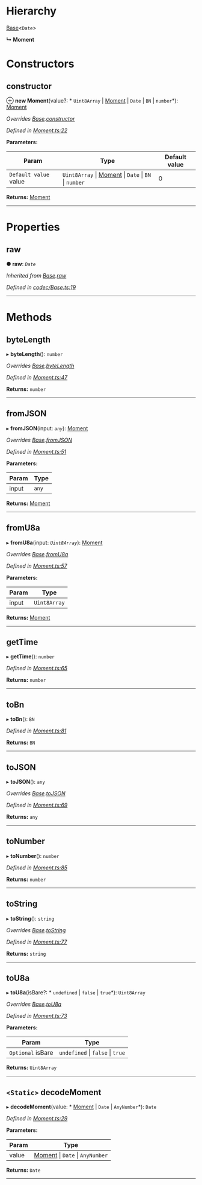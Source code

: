 

# Hierarchy

 [Base](_codec_base_.base.md)<`Date`>

**↳ Moment**

# Constructors

<a id="constructor"></a>

##  constructor

⊕ **new Moment**(value?: * `Uint8Array` &#124; [Moment](_moment_.moment.md) &#124; `Date` &#124; `BN` &#124; `number`*): [Moment](_moment_.moment.md)

*Overrides [Base](_codec_base_.base.md).[constructor](_codec_base_.base.md#constructor)*

*Defined in [Moment.ts:22](https://github.com/polkadot-js/api/blob/106c59d/packages/types/src/Moment.ts#L22)*

**Parameters:**

| Param | Type | Default value |
| ------ | ------ | ------ |
| `Default value` value |  `Uint8Array` &#124; [Moment](_moment_.moment.md) &#124; `Date` &#124; `BN` &#124; `number`| 0 |

**Returns:** [Moment](_moment_.moment.md)

___

# Properties

<a id="raw"></a>

##  raw

**● raw**: *`Date`*

*Inherited from [Base](_codec_base_.base.md).[raw](_codec_base_.base.md#raw)*

*Defined in [codec/Base.ts:19](https://github.com/polkadot-js/api/blob/106c59d/packages/types/src/codec/Base.ts#L19)*

___

# Methods

<a id="bytelength"></a>

##  byteLength

▸ **byteLength**(): `number`

*Overrides [Base](_codec_base_.base.md).[byteLength](_codec_base_.base.md#bytelength)*

*Defined in [Moment.ts:47](https://github.com/polkadot-js/api/blob/106c59d/packages/types/src/Moment.ts#L47)*

**Returns:** `number`

___
<a id="fromjson"></a>

##  fromJSON

▸ **fromJSON**(input: *`any`*): [Moment](_moment_.moment.md)

*Overrides [Base](_codec_base_.base.md).[fromJSON](_codec_base_.base.md#fromjson)*

*Defined in [Moment.ts:51](https://github.com/polkadot-js/api/blob/106c59d/packages/types/src/Moment.ts#L51)*

**Parameters:**

| Param | Type |
| ------ | ------ |
| input | `any` |

**Returns:** [Moment](_moment_.moment.md)

___
<a id="fromu8a"></a>

##  fromU8a

▸ **fromU8a**(input: *`Uint8Array`*): [Moment](_moment_.moment.md)

*Overrides [Base](_codec_base_.base.md).[fromU8a](_codec_base_.base.md#fromu8a)*

*Defined in [Moment.ts:57](https://github.com/polkadot-js/api/blob/106c59d/packages/types/src/Moment.ts#L57)*

**Parameters:**

| Param | Type |
| ------ | ------ |
| input | `Uint8Array` |

**Returns:** [Moment](_moment_.moment.md)

___
<a id="gettime"></a>

##  getTime

▸ **getTime**(): `number`

*Defined in [Moment.ts:65](https://github.com/polkadot-js/api/blob/106c59d/packages/types/src/Moment.ts#L65)*

**Returns:** `number`

___
<a id="tobn"></a>

##  toBn

▸ **toBn**(): `BN`

*Defined in [Moment.ts:81](https://github.com/polkadot-js/api/blob/106c59d/packages/types/src/Moment.ts#L81)*

**Returns:** `BN`

___
<a id="tojson"></a>

##  toJSON

▸ **toJSON**(): `any`

*Overrides [Base](_codec_base_.base.md).[toJSON](_codec_base_.base.md#tojson)*

*Defined in [Moment.ts:69](https://github.com/polkadot-js/api/blob/106c59d/packages/types/src/Moment.ts#L69)*

**Returns:** `any`

___
<a id="tonumber"></a>

##  toNumber

▸ **toNumber**(): `number`

*Defined in [Moment.ts:85](https://github.com/polkadot-js/api/blob/106c59d/packages/types/src/Moment.ts#L85)*

**Returns:** `number`

___
<a id="tostring"></a>

##  toString

▸ **toString**(): `string`

*Overrides [Base](_codec_base_.base.md).[toString](_codec_base_.base.md#tostring)*

*Defined in [Moment.ts:77](https://github.com/polkadot-js/api/blob/106c59d/packages/types/src/Moment.ts#L77)*

**Returns:** `string`

___
<a id="tou8a"></a>

##  toU8a

▸ **toU8a**(isBare?: * `undefined` &#124; `false` &#124; `true`*): `Uint8Array`

*Overrides [Base](_codec_base_.base.md).[toU8a](_codec_base_.base.md#tou8a)*

*Defined in [Moment.ts:73](https://github.com/polkadot-js/api/blob/106c59d/packages/types/src/Moment.ts#L73)*

**Parameters:**

| Param | Type |
| ------ | ------ |
| `Optional` isBare |  `undefined` &#124; `false` &#124; `true`|

**Returns:** `Uint8Array`

___
<a id="decodemoment"></a>

## `<Static>` decodeMoment

▸ **decodeMoment**(value: * [Moment](_moment_.moment.md) &#124; `Date` &#124; `AnyNumber`*): `Date`

*Defined in [Moment.ts:29](https://github.com/polkadot-js/api/blob/106c59d/packages/types/src/Moment.ts#L29)*

**Parameters:**

| Param | Type |
| ------ | ------ |
| value |  [Moment](_moment_.moment.md) &#124; `Date` &#124; `AnyNumber`|

**Returns:** `Date`

___


